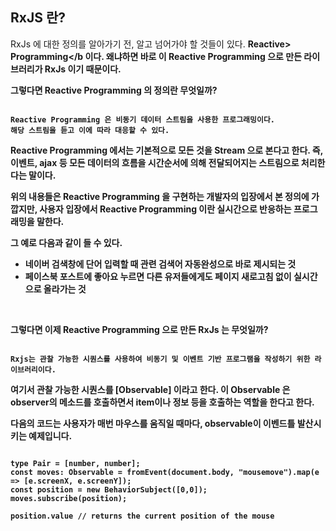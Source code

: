 ## RxJS 란?

RxJs 에 대한 정의를 알아가기 전, 알고 넘어가야 할 것들이 있다. <b>Reactive> Programming</b 이다. 왜냐하면 바로 이 Reactive Programming 으로 만든 라이브러리가 RxJs 이기 때문이다.

그렇다면 Reactive Programming 의 정의란 무엇일까?
<pre><code>
Reactive Programming 은 비동기 데이터 스트림을 사용한 프로그래밍이다.
해당 스트림을 듣고 이에 따라 대응할 수 있다.
</code></pre>

Reactive Programming 에서는 기본적으로 모든 것을 Stream 으로 본다고 한다. 즉, 이벤트, ajax 등 모든 데이터의 흐름을 시간순서에 의해 전달되어지는 스트림으로 처리한다는 말이다.

위의 내용들은 Reactive Programming 을 구현하는 개발자의 입장에서 본 정의에 가깝지만, 사용자 입장에서 Reactive Programming 이란 실시간으로 반응하는 프로그래밍을 말한다. 

그 예로 다음과 같이 들 수 있다.
- 네이버 검색창에 단어 입력할 때 관련 검색어 자동완성으로 바로 제시되는 것
- 페이스북 포스트에 좋아요 누르면 다른 유저들에게도 페이지 새로고침 없이 실시간으로 올라가는 것

<br>

그렇다면 이제 Reactive Programming 으로 만든 RxJs 는 무엇일까?

<pre><code>
Rxjs는 관찰 가능한 시퀀스를 사용하여 비동기 및 이벤트 기반 프로그램을 작성하기 위한 라이브러리이다.
</code></pre>

여기서 관찰 가능한 시퀀스를 [Observable] 이라고 한다.
이 Observable 은 observer의 메소드를 호출하면서 item이나 정보 등을 호출하는 역할을 한다고 한다.

다음의 코드는 사용자가 매번 마우스를 움직일 때마다, observable이 이벤드틀 발산시키는 예제입니다.

<pre><code>
type Pair = [number, number];
const moves: Observable<Pair> = fromEvent(document.body, "mousemove").map(e => [e.screenX, e.screenY]);
const position = new BehaviorSubject<Pair>([0,0]);
moves.subscribe(position);
 
position.value // returns the current position of the mouse
</code></pre>
